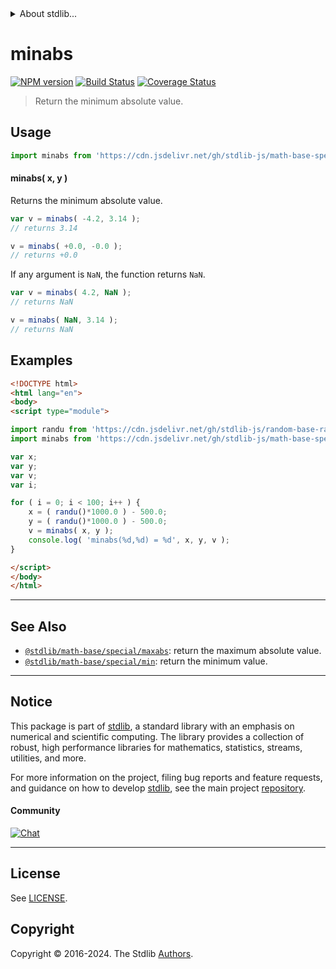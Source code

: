 <!--

@license Apache-2.0

Copyright (c) 2024 The Stdlib Authors.

Licensed under the Apache License, Version 2.0 (the "License");
you may not use this file except in compliance with the License.
You may obtain a copy of the License at

   http://www.apache.org/licenses/LICENSE-2.0

Unless required by applicable law or agreed to in writing, software
distributed under the License is distributed on an "AS IS" BASIS,
WITHOUT WARRANTIES OR CONDITIONS OF ANY KIND, either express or implied.
See the License for the specific language governing permissions and
limitations under the License.

-->


<details>
  <summary>
    About stdlib...
  </summary>
  <p>We believe in a future in which the web is a preferred environment for numerical computation. To help realize this future, we've built stdlib. stdlib is a standard library, with an emphasis on numerical and scientific computation, written in JavaScript (and C) for execution in browsers and in Node.js.</p>
  <p>The library is fully decomposable, being architected in such a way that you can swap out and mix and match APIs and functionality to cater to your exact preferences and use cases.</p>
  <p>When you use stdlib, you can be absolutely certain that you are using the most thorough, rigorous, well-written, studied, documented, tested, measured, and high-quality code out there.</p>
  <p>To join us in bringing numerical computing to the web, get started by checking us out on <a href="https://github.com/stdlib-js/stdlib">GitHub</a>, and please consider <a href="https://opencollective.com/stdlib">financially supporting stdlib</a>. We greatly appreciate your continued support!</p>
</details>

# minabs

[![NPM version][npm-image]][npm-url] [![Build Status][test-image]][test-url] [![Coverage Status][coverage-image]][coverage-url] <!-- [![dependencies][dependencies-image]][dependencies-url] -->

> Return the minimum absolute value.

<!-- Section to include introductory text. Make sure to keep an empty line after the intro `section` element and another before the `/section` close. -->

<section class="intro">

</section>

<!-- /.intro -->

<!-- Package usage documentation. -->



<section class="usage">

## Usage

```javascript
import minabs from 'https://cdn.jsdelivr.net/gh/stdlib-js/math-base-special-minabs@esm/index.mjs';
```

#### minabs( x, y )

Returns the minimum absolute value.

```javascript
var v = minabs( -4.2, 3.14 );
// returns 3.14

v = minabs( +0.0, -0.0 );
// returns +0.0
```

If any argument is `NaN`, the function returns `NaN`.

```javascript
var v = minabs( 4.2, NaN );
// returns NaN

v = minabs( NaN, 3.14 );
// returns NaN
```

</section>

<!-- /.usage -->

<!-- Package usage notes. Make sure to keep an empty line after the `section` element and another before the `/section` close. -->

<section class="notes">

</section>

<!-- /.notes -->

<!-- Package usage examples. -->

<section class="examples">

## Examples

<!-- eslint no-undef: "error" -->

```html
<!DOCTYPE html>
<html lang="en">
<body>
<script type="module">

import randu from 'https://cdn.jsdelivr.net/gh/stdlib-js/random-base-randu@esm/index.mjs';
import minabs from 'https://cdn.jsdelivr.net/gh/stdlib-js/math-base-special-minabs@esm/index.mjs';

var x;
var y;
var v;
var i;

for ( i = 0; i < 100; i++ ) {
    x = ( randu()*1000.0 ) - 500.0;
    y = ( randu()*1000.0 ) - 500.0;
    v = minabs( x, y );
    console.log( 'minabs(%d,%d) = %d', x, y, v );
}

</script>
</body>
</html>
```

</section>

<!-- /.examples -->

<!-- C interface documentation. -->



<!-- Section to include cited references. If references are included, add a horizontal rule *before* the section. Make sure to keep an empty line after the `section` element and another before the `/section` close. -->

<section class="references">

</section>

<!-- /.references -->

<!-- Section for related `stdlib` packages. Do not manually edit this section, as it is automatically populated. -->

<section class="related">

* * *

## See Also

-   <span class="package-name">[`@stdlib/math-base/special/maxabs`][@stdlib/math/base/special/maxabs]</span><span class="delimiter">: </span><span class="description">return the maximum absolute value.</span>
-   <span class="package-name">[`@stdlib/math-base/special/min`][@stdlib/math/base/special/min]</span><span class="delimiter">: </span><span class="description">return the minimum value.</span>

</section>

<!-- /.related -->

<!-- Section for all links. Make sure to keep an empty line after the `section` element and another before the `/section` close. -->


<section class="main-repo" >

* * *

## Notice

This package is part of [stdlib][stdlib], a standard library with an emphasis on numerical and scientific computing. The library provides a collection of robust, high performance libraries for mathematics, statistics, streams, utilities, and more.

For more information on the project, filing bug reports and feature requests, and guidance on how to develop [stdlib][stdlib], see the main project [repository][stdlib].

#### Community

[![Chat][chat-image]][chat-url]

---

## License

See [LICENSE][stdlib-license].


## Copyright

Copyright &copy; 2016-2024. The Stdlib [Authors][stdlib-authors].

</section>

<!-- /.stdlib -->

<!-- Section for all links. Make sure to keep an empty line after the `section` element and another before the `/section` close. -->

<section class="links">

[npm-image]: http://img.shields.io/npm/v/@stdlib/math-base-special-minabs.svg
[npm-url]: https://npmjs.org/package/@stdlib/math-base-special-minabs

[test-image]: https://github.com/stdlib-js/math-base-special-minabs/actions/workflows/test.yml/badge.svg?branch=v0.2.3
[test-url]: https://github.com/stdlib-js/math-base-special-minabs/actions/workflows/test.yml?query=branch:v0.2.3

[coverage-image]: https://img.shields.io/codecov/c/github/stdlib-js/math-base-special-minabs/main.svg
[coverage-url]: https://codecov.io/github/stdlib-js/math-base-special-minabs?branch=main

<!--

[dependencies-image]: https://img.shields.io/david/stdlib-js/math-base-special-minabs.svg
[dependencies-url]: https://david-dm.org/stdlib-js/math-base-special-minabs/main

-->

[chat-image]: https://img.shields.io/gitter/room/stdlib-js/stdlib.svg
[chat-url]: https://app.gitter.im/#/room/#stdlib-js_stdlib:gitter.im

[stdlib]: https://github.com/stdlib-js/stdlib

[stdlib-authors]: https://github.com/stdlib-js/stdlib/graphs/contributors

[umd]: https://github.com/umdjs/umd
[es-module]: https://developer.mozilla.org/en-US/docs/Web/JavaScript/Guide/Modules

[deno-url]: https://github.com/stdlib-js/math-base-special-minabs/tree/deno
[deno-readme]: https://github.com/stdlib-js/math-base-special-minabs/blob/deno/README.md
[umd-url]: https://github.com/stdlib-js/math-base-special-minabs/tree/umd
[umd-readme]: https://github.com/stdlib-js/math-base-special-minabs/blob/umd/README.md
[esm-url]: https://github.com/stdlib-js/math-base-special-minabs/tree/esm
[esm-readme]: https://github.com/stdlib-js/math-base-special-minabs/blob/esm/README.md
[branches-url]: https://github.com/stdlib-js/math-base-special-minabs/blob/main/branches.md

[stdlib-license]: https://raw.githubusercontent.com/stdlib-js/math-base-special-minabs/main/LICENSE

<!-- <related-links> -->

[@stdlib/math/base/special/maxabs]: https://github.com/stdlib-js/math-base-special-maxabs/tree/esm

[@stdlib/math/base/special/min]: https://github.com/stdlib-js/math-base-special-min/tree/esm

<!-- </related-links> -->

</section>

<!-- /.links -->
